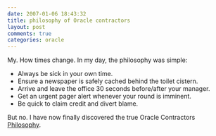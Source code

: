 ```yaml
---
date: 2007-01-06 18:43:32
title: philosophy of Oracle contractors
layout: post
comments: true
categories: oracle
---
```

My. How times change. In my day, the philosophy was simple:

- Always be sick in your own time.
- Ensure a newspaper is safely cached behind the toilet cistern.
- Arrive and leave the office 30 seconds before/after your manager.
- Get an urgent pager alert whenever your round is imminent.
- Be quick to claim credit and divert blame.

But no. I have now finally discovered the true Oracle Contractors
[Philosophy](http://www.oraclecontractors.com/philosophy.php).
